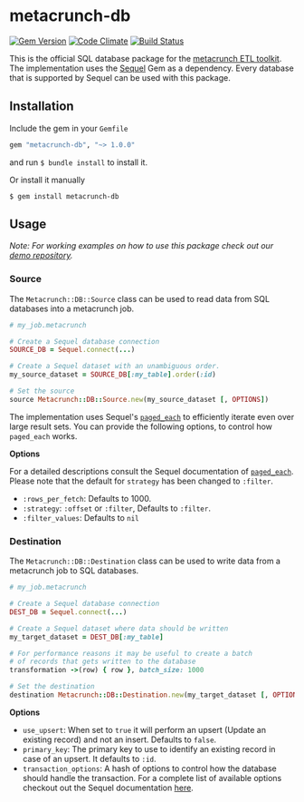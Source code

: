 metacrunch-db
=============

[![Gem Version](https://badge.fury.io/rb/metacrunch-db.svg)](http://badge.fury.io/rb/metacrunch-db)
[![Code Climate](https://codeclimate.com/github/ubpb/metacrunch-db/badges/gpa.svg)](https://codeclimate.com/github/ubpb/metacrunch-db)
[![Build Status](https://travis-ci.org/ubpb/metacrunch-db.svg)](https://travis-ci.org/ubpb/metacrunch-db)

This is the official SQL database package for the [metacrunch ETL toolkit](https://github.com/ubpb/metacrunch). The implementation uses the [Sequel](https://github.com/jeremyevans/sequel) Gem as a dependency. Every database that is supported by Sequel can be used with this package.

Installation
------------

Include the gem in your `Gemfile`

```ruby
gem "metacrunch-db", "~> 1.0.0"
```

and run `$ bundle install` to install it.

Or install it manually

```
$ gem install metacrunch-db
```


Usage
-----

*Note: For working examples on how to use this package check out our [demo repository](https://github.com/ubpb/metacrunch-demo).*

### Source

The `Metacrunch::DB::Source` class can be used to read data from SQL databases into a metacrunch job.

```ruby
# my_job.metacrunch

# Create a Sequel database connection 
SOURCE_DB = Sequel.connect(...)

# Create a Sequel dataset with an unambiguous order.
my_source_dataset = SOURCE_DB[:my_table].order(:id)

# Set the source
source Metacrunch::DB::Source.new(my_source_dataset [, OPTIONS])
```

The implementation uses Sequel's [`paged_each`](http://www.rubydoc.info/github/jeremyevans/sequel/Sequel%2FDataset%3Apaged_each) to efficiently iterate even over large result sets. You can provide the following options, to control how `paged_each` works.

**Options**

For a detailed descriptions consult the Sequel documentation of [`paged_each`](http://www.rubydoc.info/github/jeremyevans/sequel/Sequel%2FDataset%3Apaged_each). Please note that the default for `strategy` has been changed to `:filter`.

* `:rows_per_fetch`: Defaults to 1000.
* `:strategy`: `:offset` or `:filter`, Defaults to `:filter`.
* `:filter_values`: Defaults to `nil`


### Destination

The `Metacrunch::DB::Destination` class can be used to write data from a metacrunch job to SQL databases.

```ruby
# my_job.metacrunch

# Create a Sequel database connection 
DEST_DB = Sequel.connect(...)

# Create a Sequel dataset where data should be written
my_target_dataset = DEST_DB[:my_table]

# For performance reasons it may be useful to create a batch
# of records that gets written to the database
transformation ->(row) { row }, batch_size: 1000

# Set the destination
destination Metacrunch::DB::Destination.new(my_target_dataset [, OPTIONS])
```

**Options**

* `use_upsert`: When set to `true` it will perform an upsert (Update an existing record) and not an insert. Defaults to `false`.
* `primary_key`: The primary key to use to identify an existing record in case of an upsert. It defaults to `:id`.
* `transaction_options`: A hash of options to control how the database should handle the transaction. For a complete list of available options checkout out the Sequel documentation [here](http://www.rubydoc.info/github/jeremyevans/sequel/Sequel/Database#transaction-instance_method).
